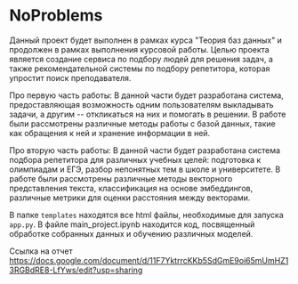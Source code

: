 # NoProblems
Данный проект будет выполнен в рамках курса "Теория баз данных" и продолжен в рамках выполнения курсовой работы. Целью проекта является создание сервиса по подбору людей для решения задач, а также рекомендательной системы по подбору репетитора, которая упростит поиск преподавателя. 

Про первую часть работы: В данной части будет разработана система, предоставляющая возможность одним пользователям выкладывать задачи, а другим -- откликаться на них и помогать в решении. В работе были рассмотрены различные методы работы с базой данных, такие как обращения к ней и хранение информации в ней.

Про вторую часть работы: В данной части будет разработана система подбора репетитора для различных учебных целей: подготовка к олимпиадам и ЕГЭ, разбор непонятных тем в школе и университете. В работе были рассмотрены различные методы векторного представления текста, классификация на основе эмбеддингов, различные метрики для оценки расстояния между векторами.

В папке `templates` находятся все html файлы, необходимые для запуска `app.py`.
В файле main_project.ipynb находится код, посвященный обработке собранных данных и обучению различных моделей.

Ссылка на отчет https://docs.google.com/document/d/11F7YktrrcKKb5SdGmE9oi65mUmHZ13RGBdRE8-LfYws/edit?usp=sharing
